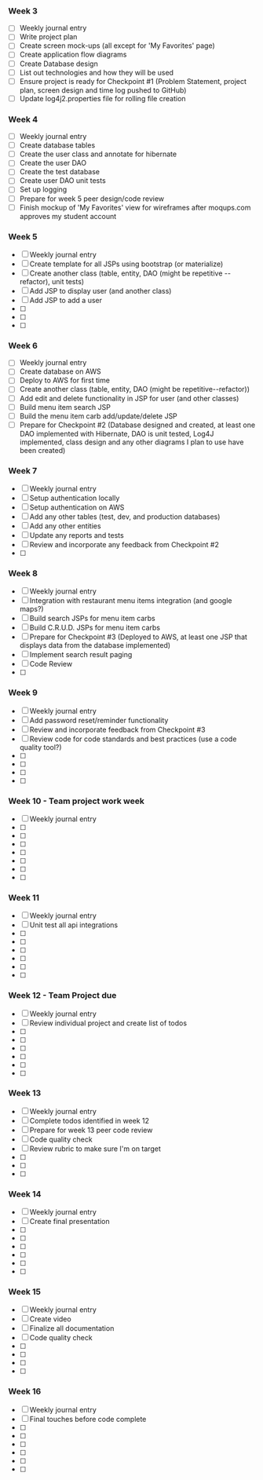 ### Week 3
- [ ] Weekly journal entry
- [ ] Write project plan
- [ ] Create screen mock-ups (all except for 'My Favorites' page)
- [ ] Create application flow diagrams
- [ ] Create Database design
- [ ] List out technologies and how they will be used
- [ ] Ensure project is ready for Checkpoint #1 (Problem Statement, project plan, screen design and time log pushed to GitHub)
- [ ] Update log4j2.properties file for rolling file creation

### Week 4
- [ ] Weekly journal entry
- [ ] Create database tables
- [ ] Create the user class and annotate for hibernate
- [ ] Create the user DAO
- [ ] Create the test database
- [ ] Create user DAO unit tests
- [ ] Set up logging
- [ ] Prepare for week 5 peer design/code review
- [ ] Finish mockup of 'My Favorites' view for wireframes after moqups.com approves my student account

### Week 5
- [ ] Weekly journal entry
- [ ] Create template for all JSPs using bootstrap (or materialize)
- [ ] Create another class (table, entity, DAO (might be repetitive -- refactor), unit tests)
- [ ] Add JSP to display user (and another class)
- [ ] Add JSP to add a user
- [ ] 
- [ ] 
- [ ] 

### Week 6
- [ ] Weekly journal entry
- [ ] Create database on AWS
- [ ] Deploy to AWS for first time
- [ ] Create another class (table, entity, DAO (might be repetitive--refactor))
- [ ] Add edit and delete functionality in JSP for user (and other classes)
- [ ] Build menu item search JSP
- [ ] Build the menu item carb add/update/delete JSP
- [ ] Prepare for Checkpoint #2 (Database designed and created, at least one DAO implemented with Hibernate, DAO is unit tested, Log4J implemented, class design and any other diagrams I plan to use have been created)

### Week 7
- [ ] Weekly journal entry
- [ ] Setup authentication locally
- [ ] Setup authentication on AWS
- [ ] Add any other tables (test, dev, and production databases)
- [ ] Add any other entities
- [ ] Update any reports and tests
- [ ] Review and incorporate any feedback from Checkpoint #2
- [ ] 

### Week 8
- [ ] Weekly journal entry
- [ ] Integration with restaurant menu items integration (and google maps?)
- [ ] Build search JSPs for menu item carbs
- [ ] Build C.R.U.D. JSPs for menu item carbs
- [ ] Prepare for Checkpoint #3 (Deployed to AWS, at least one JSP that displays data from the database implemented)
- [ ] Implement search result paging
- [ ] Code Review
- [ ] 

### Week 9
- [ ] Weekly journal entry
- [ ] Add password reset/reminder functionality
- [ ] Review and incorporate feedback from Checkpoint #3
- [ ] Review code for code standards and best practices (use a code quality tool?)
- [ ] 
- [ ] 
- [ ] 
- [ ] 

### Week 10 - Team project work week
- [ ] Weekly journal entry
- [ ] 
- [ ] 
- [ ] 
- [ ] 
- [ ] 
- [ ] 
- [ ] 

### Week 11
- [ ] Weekly journal entry
- [ ] Unit test all api integrations
- [ ] 
- [ ] 
- [ ] 
- [ ] 
- [ ] 
- [ ] 

### Week 12 - Team Project due
- [ ] Weekly journal entry
- [ ] Review individual project and create list of todos
- [ ] 
- [ ] 
- [ ] 
- [ ] 
- [ ] 
- [ ] 

### Week 13
- [ ] Weekly journal entry
- [ ] Complete todos identified in week 12
- [ ] Prepare for week 13 peer code review
- [ ] Code quality check
- [ ] Review rubric to make sure I'm on target
- [ ] 
- [ ] 
- [ ] 

### Week 14
- [ ] Weekly journal entry
- [ ] Create final presentation
- [ ] 
- [ ] 
- [ ] 
- [ ] 
- [ ] 
- [ ] 

### Week 15
- [ ] Weekly journal entry
- [ ] Create video
- [ ] Finalize all documentation
- [ ] Code quality check
- [ ] 
- [ ] 
- [ ] 
- [ ] 

### Week 16
- [ ] Weekly journal entry
- [ ] Final touches before code complete
- [ ] 
- [ ] 
- [ ] 
- [ ] 
- [ ] 
- [ ] 